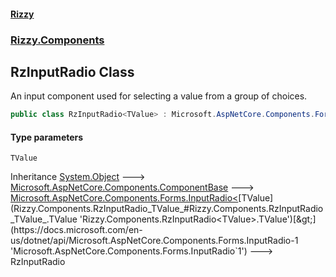 #### [Rizzy](index 'index')
### [Rizzy.Components](Rizzy.Components 'Rizzy.Components')

## RzInputRadio<TValue> Class

An input component used for selecting a value from a group of choices.

```csharp
public class RzInputRadio<TValue> : Microsoft.AspNetCore.Components.Forms.InputRadio<TValue>
```
#### Type parameters

<a name='Rizzy.Components.RzInputRadio_TValue_.TValue'></a>

`TValue`

Inheritance [System.Object](https://docs.microsoft.com/en-us/dotnet/api/System.Object 'System.Object') &#129106; [Microsoft.AspNetCore.Components.ComponentBase](https://docs.microsoft.com/en-us/dotnet/api/Microsoft.AspNetCore.Components.ComponentBase 'Microsoft.AspNetCore.Components.ComponentBase') &#129106; [Microsoft.AspNetCore.Components.Forms.InputRadio&lt;](https://docs.microsoft.com/en-us/dotnet/api/Microsoft.AspNetCore.Components.Forms.InputRadio-1 'Microsoft.AspNetCore.Components.Forms.InputRadio`1')[TValue](Rizzy.Components.RzInputRadio_TValue_#Rizzy.Components.RzInputRadio_TValue_.TValue 'Rizzy.Components.RzInputRadio<TValue>.TValue')[&gt;](https://docs.microsoft.com/en-us/dotnet/api/Microsoft.AspNetCore.Components.Forms.InputRadio-1 'Microsoft.AspNetCore.Components.Forms.InputRadio`1') &#129106; RzInputRadio<TValue>